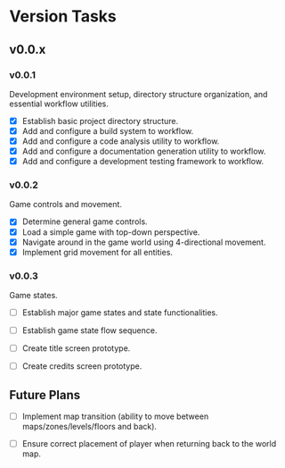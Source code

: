 # Version Tasks

## v0.0.x

### v0.0.1

Development environment setup, directory structure organization, and essential workflow utilities.

- [x] Establish basic project directory structure.
- [x] Add and configure a build system to workflow.
- [x] Add and configure a code analysis utility to workflow.
- [x] Add and configure a documentation generation utility to workflow.
- [x] Add and configure a development testing framework to workflow.

### v0.0.2

Game controls and movement.

- [x] Determine general game controls.
- [x] Load a simple game with top-down perspective.
- [x] Navigate around in the game world using 4-directional movement.
- [x] Implement grid movement for all entities.

### v0.0.3

Game states.

- [ ] Establish major game states and state functionalities.
- [ ] Establish game state flow sequence.
- [ ] Create title screen prototype.
- [ ] Create credits screen prototype.


## Future Plans

- [ ] Implement map transition (ability to move between maps/zones/levels/floors and back).
- [ ] Ensure correct placement of player when returning back to the world map.

